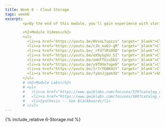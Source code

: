 ```yaml
---
title: Week 6 - Cloud Storage
tags: week6
excerpt: 
        <p>By the end of this module, you'll gain experience with storing information on and around the cloud.</p>

        <h2>Module Videos</h2>
        <ul>
          <li><a href="https://youtu.be/HVvoLTspxzs" target="_blank">Cloud Datatypes [16:38]</a></li>
          <li><a href="https://youtu.be/cJh_naOJ-qM" target="_blank">Cloud Storage Overview [9:54]</a></li>
          <li><a href="https://youtu.be/_rFd7lRsDOQ" target="_blank">Cloud Storage / Cloud Shell Demo [8:45]</a></li>
          <li><a href="https://youtu.be/eX9yGgVU_5I" target="_blank">Cloud Storage / Cloud Functions / DLP demo (1/2) [15:21]</a></li>
          <li><a href="https://youtu.be/zmhFTUioSkU" target="_blank">Cloud Storage / Cloud Functions / DLP demo (2/2) [16:10]</a></li>
          <li><a href="https://youtu.be/y9T9Xm7oge0" target="_blank">Cloud Datastore Demo [13:39]</a></li>
          <li><a href="https://youtu.be/1r7rY6BKmUY" target="_blank">Cloud Spanner Demo [10:56]</a></li>
          <li><a href="https://youtu.be/fybnJjgem3U" target="_blank">SQL warning! [7:53]</a></li>
        </ul>
        # <h2>Module Labs</h2>
        # <ul>
        #   <li><a href="https://www.qwiklabs.com/focuses/579?catalog_rank=%7B%22rank%22%3A1%2C%22num_filters%22%3A0%2C%22has_search%22%3Atrue%7D&parent=catalog&search_id=9414783" target="_blank">Bigtable- Qwik Start - Command Line [1 credit]</a></li>
        #   <li><a href="https://www.qwiklabs.com/focuses/580?catalog_rank=%7B%22rank%22%3A1%2C%22num_filters%22%3A0%2C%22has_search%22%3Atrue%7D&parent=catalog&search_id=9414776" target="_blank">Bigtable- Qwik Start - Hbase Shell [1 credit]</a></li>
        #   <li>Synthesis -- See Blackboard</li>
        # </ul>
---  
```


{% include_relative 6-Storage.md %}
